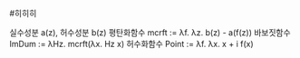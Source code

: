 #히히히

실수성분 a(z), 허수성분 b(z)
평탄화함수 mcrft := λf. λz. b(z) - a(f(z))
바보짓함수 ImDum := λHz. mcrft(λx. Hz x)
허수화함수 Point := λf. λx. x + i f(x)